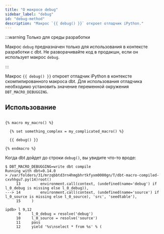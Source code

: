 ```yaml
---
title: "О макросе debug"
sidebar_label: "debug"
id: "debug-method"
description: "Макрос `{{ debug() }}` откроет отладчик iPython."
---
```


:::warning Только для среды разработки

Макрос `debug` предназначен только для использования в контексте разработки с dbt. Не разворачивайте код в продакшн, если он использует макрос `debug`.

:::

Макрос `{{ debug() }}` откроет отладчик iPython в контексте скомпилированного макроса dbt. Для использования отладчика необходимо установить значение переменной окружения `DBT_MACRO_DEBUGGING`.

## Использование

<File name='my_macro.sql'>

```text

{% macro my_macro() %}

  {% set something_complex = my_complicated_macro() %}
  
  {{ debug() }}

{% endmacro %}
```

</File>

Когда dbt дойдет до строки `debug()`, вы увидите что-то вроде:

```shell
$ DBT_MACRO_DEBUGGING=write dbt compile
Running with dbt=0.14.0
> /var/folders/31/mrzqbbtd3rn4hmgbhrtkfyxm0000gn/T/dbt-macro-compiled-cxvhhgu7.py(14)root()
     13         environment.call(context, (undefined(name='debug') if l_0_debug is missing else l_0_debug)),
---> 14         environment.call(context, (undefined(name='source') if l_0_source is missing else l_0_source), 'src', 'seedtable'),
     15     )

ipdb> l 9,12
      9     l_0_debug = resolve('debug')
     10     l_0_source = resolve('source')
     11     pass
     12     yield '%s\nselect * from %s' % (
```